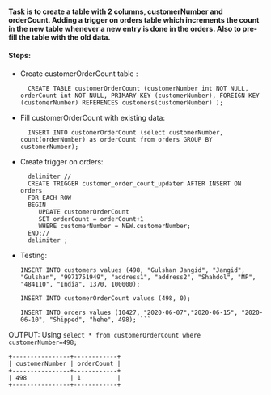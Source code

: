 #### Task is to create a table with 2 columns, customerNumber and orderCount. Adding a trigger on orders table which increments the count in the new table whenever a new entry is done in the orders. Also to pre-fill the table with the old data.

#### Steps:
* Create customerOrderCount table :

		CREATE TABLE customerOrderCount (customerNumber int NOT NULL, orderCount int NOT NULL, PRIMARY KEY (customerNumber), FOREIGN KEY (customerNumber) REFERENCES customers(customerNumber) );

* Fill customerOrderCount with existing data:
		
		INSERT INTO customerOrderCount (select customerNumber, count(orderNumber) as orderCount from orders GROUP BY customerNumber);

* Create trigger on orders:
		
		delimiter //
		CREATE TRIGGER customer_order_count_updater AFTER INSERT ON orders
		FOR EACH ROW
		BEGIN
		   UPDATE customerOrderCount
		   SET orderCount = orderCount+1
		   WHERE customerNumber = NEW.customerNumber;
		END;//
		delimiter ;

* Testing:
    ```
    INSERT INTO customers values (498, "Gulshan Jangid", "Jangid", "Gulshan", "9971751949", "address1", "address2", "Shahdol", "MP", "484110", "India", 1370, 100000);
    
	INSERT INTO customerOrderCount values (498, 0);

	INSERT INTO orders values (10427, "2020-06-07","2020-06-15", "2020-06-10", "Shipped", "hehe", 498); ``` 
	
OUTPUT: 
Using `select * from customerOrderCount where customerNumber=498;`
```
+----------------+------------+
| customerNumber | orderCount |
+----------------+------------+
| 498            | 1          |
+----------------+------------+
```